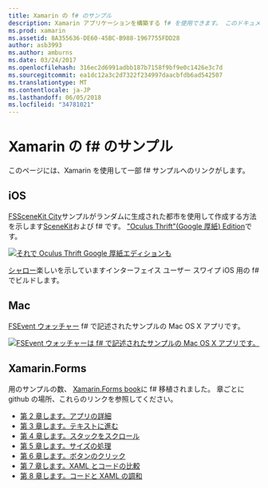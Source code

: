 ```yaml
---
title: Xamarin の f# のサンプル
description: Xamarin アプリケーションを構築する f# を使用できます。 このドキュメントは、iOS、Mac、および Xamarin.Forms のさまざまなにリンクしています。 は、f# で記述した Xamarin アプリ プロジェクトをサンプルです。
ms.prod: xamarin
ms.assetid: 8A355636-DE60-45BC-B988-1967755FDD28
author: asb3993
ms.author: amburns
ms.date: 03/24/2017
ms.openlocfilehash: 316ec2d6991adbb187b7158f9bf9e0c1426e3c7d
ms.sourcegitcommit: ea1dc12a3c2d7322f234997daacbfdb6ad542507
ms.translationtype: MT
ms.contentlocale: ja-JP
ms.lasthandoff: 06/05/2018
ms.locfileid: "34781021"
---
```

# <a name="f-samples-for-xamarin"></a>Xamarin の f# のサンプル

このページには、Xamarin を使用して一部 f# サンプルへのリンクがします。

## <a name="ios"></a>iOS

[FSSceneKit City](https://developer.xamarin.com/samples/monotouch/ios8/FSSceneKit/)サンプルがランダムに生成された都市を使用して作成する方法を示します[SceneKit](https://developer.xamarin.com/api/namespace/SceneKit/)および f# です。 ["Oculus Thrift"(Google 厚紙) Edition](https://developer.xamarin.com/samples/monotouch/ios8/SceneKitFSharp/)です。

[![](samples-images/fxscenekit-sml.png "それで Oculus Thrift Google 厚紙エディションも")](samples-images/fxscenekit.png#lightbox)

[シャロー](https://github.com/dvdsgl/shallow)楽しいを示していますインターフェイス ユーザー スワイプ iOS 用の f# でビルドします。

## <a name="mac"></a>Mac

[FSEvent ウォッチャー](https://developer.xamarin.com/samples/mac/FSEvents/) f# で記述されたサンプルの Mac OS X アプリです。

[![](samples-images/fsevents-sml.png "FSEvent ウォッチャーは f# で記述されたサンプルの Mac OS X アプリです。")](samples-images/fsevents.png#lightbox)

## <a name="xamarinforms"></a>Xamarin.Forms

用のサンプルの数、 [Xamarin.Forms book](~/xamarin-forms/creating-mobile-apps-xamarin-forms/index.md)に f# 移植されました。 章ごとに github の場所、これらのリンクを参照してください。

- [第 2 章します。アプリの詳細](https://github.com/xamarin/xamarin-forms-book-samples/tree/master/Chapter02/FS)
- [第 3 章します。テキストに進む](https://github.com/xamarin/xamarin-forms-book-samples/tree/master/Chapter03/FS)
- [第 4 章します。スタックをスクロール](https://github.com/xamarin/xamarin-forms-book-samples/tree/master/Chapter04/FS)
- [第 5 章します。サイズの処理](https://github.com/xamarin/xamarin-forms-book-samples/tree/master/Chapter05/FS)
- [第 6 章します。ボタンのクリック](https://github.com/xamarin/xamarin-forms-book-samples/tree/master/Chapter06/FS)
- [第 7 章します。XAML とコードの比較](https://github.com/xamarin/xamarin-forms-book-samples/tree/master/Chapter07/FS/CodePlusXaml)
- [第 8 章します。コードと XAML の調和](https://github.com/xamarin/xamarin-forms-book-samples/tree/master/Chapter08/FS/XamlKeypad)

